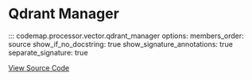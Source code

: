 # Qdrant Manager

::: codemap.processor.vector.qdrant_manager
    options:
      members_order: source
      show_if_no_docstring: true
      show_signature_annotations: true
      separate_signature: true

[View Source Code](https://github.com/SarthakMishra/codemap/blob/dev/src/codemap/processor/vector/qdrant_manager.py)

